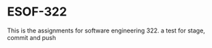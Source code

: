 # ESOF-322

This is the assignments for software engineering 322.
a test for stage, commit and push
